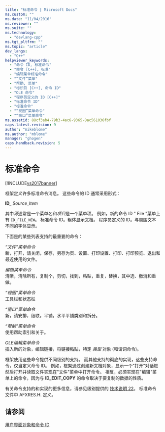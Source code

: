```yaml
---
title: "标准命令 | Microsoft Docs"
ms.custom: ""
ms.date: "11/04/2016"
ms.reviewer: ""
ms.suite: ""
ms.technology: 
  - "devlang-cpp"
ms.tgt_pltfrm: ""
ms.topic: "article"
dev_langs: 
  - "C++"
helpviewer_keywords: 
  - "命令 ID, 标准命令"
  - "命令 [C++], 标准"
  - "编辑菜单标准命令"
  - "“文件”菜单"
  - "帮助, 菜单"
  - "标识符 [C++], 命令 ID"
  - "OLE 命令"
  - "程序员定义的 ID [C++]"
  - "标准命令 ID"
  - "标准命令"
  - "“视图”菜单命令"
  - "“窗口”菜单命令"
ms.assetid: 88cf3ab4-79b3-4ac6-9365-8ac561036fbf
caps.latest.revision: 9
author: "mikeblome"
ms.author: "mblome"
manager: "ghogen"
caps.handback.revision: 5
---
```

# 标准命令
[!INCLUDE[vs2017banner](../assembler/inline/includes/vs2017banner.md)]

框架定义许多标准命令消息。  这些命令的 ID 通常采用形式：  
  
 **ID\_** *Source*\_*Item*  
  
 其中*源*通常是一个菜单名和*项目*是一个菜单项。  例如，新的命令 ID " File "菜单上有 `ID_FILE_NEW`。  标准命令 ID。粗体显示文档。  程序员定义的 ID。与周围文本不同的字体显示。  
  
 下面是的某些列表支持的最重要的命令：  
  
 *“文件”菜单命令*  
 新，打开，请关闭，保存，另存为页、设置、打印设置、打印、打印预览、退出和最近使用的文件。  
  
 *编辑菜单命令*  
 清晰，清除所有，复制个，剪切，找到，粘贴，重复，替换，其中选、撤消和重做。  
  
 *“视图”菜单命令*  
 工具栏和状态栏  
  
 *“窗口”菜单命令*  
 新，请安排，级联，平铺，水平平铺类别和拆分。  
  
 *“帮助”菜单命令*  
 使用帮助索引和关于。  
  
 *OLE编辑菜单命令*  
 插入新的对象，编辑链接，将链接粘贴，特定 *类型* 对象 \(和谓词命令\)。  
  
 框架使用这些命令提供不同级别的支持。  而其他支持的彻底的实现，这些支持命令，仅当定义命令 ID。  例如，框架通过创建新文档对象，显示一个"打开"对话框然后打开并读取文件实现在"文件"菜单中打开命令。  相反，必须实现在"编辑"菜单上的命令，因为与 **ID\_EDIT\_COPY** 的命令取决于要复制的数据的性质。  
  
 有关命令支持的和实现的更多信息，请参见级别提供的 [技术说明 22](../mfc/tn022-standard-commands-implementation.md)。  标准命令文件中 AFXRES.H. 定义。  
  
## 请参阅  
 [用户界面对象和命令 ID](../mfc/user-interface-objects-and-command-ids.md)